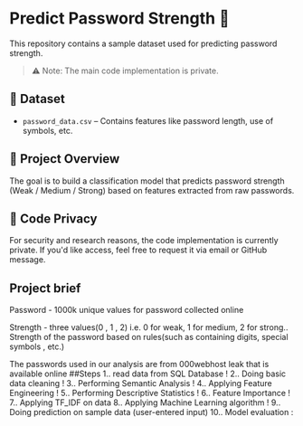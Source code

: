 # Predict Password Strength 🔐
This repository contains a sample dataset used for predicting password strength.

> ⚠️ Note: The main code implementation is private.

## 📁 Dataset
- `password_data.csv` – Contains features like password length, use of symbols, etc.

## 📌 Project Overview
The goal is to build a classification model that predicts password strength (Weak / Medium / Strong) based on features extracted from raw passwords.

## 🚫 Code Privacy
For security and research reasons, the code implementation is currently private. If you'd like access, feel free to request it via email or GitHub message.

## Project brief
Password - 1000k unique values for password collected online

Strength - three values(0 , 1 , 2) i.e. 0 for weak, 1 for medium, 2 for strong..
Strength of the password based on rules(such as containing digits, special symbols , etc.)


The passwords used in our analysis are from 000webhost leak that is available online
##Steps 
1.. read data from SQL Database !
2.. Doing basic data cleaning !
3.. Performing Semantic Analysis !
4.. Applying Feature Engineering !
5.. Performing Descriptive Statistics !
6.. Feature Importance ! 
7.. Applying TF_IDF on data
8.. Applying Machine Learning algorithm !
9.. Doing prediction on sample data (user-entered input)
10.. Model evaluation :


